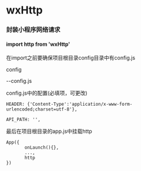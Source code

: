 # wxHttp

### 封装小程序网络请求

#### import http from 'wxHttp'

在import之前要确保项目根目录config目录中有config.js

config

   --config.js

config.js中的配置(必填项，可更改)

	HEADER: {'Content-Type':'application/x-www-form-urlencoded;charset=utf-8'},

	API_PATH: '', 
  

最后在项目根目录的app.js中挂载http

	App({
           onLaunch(){},
           ...,
           http
	})
